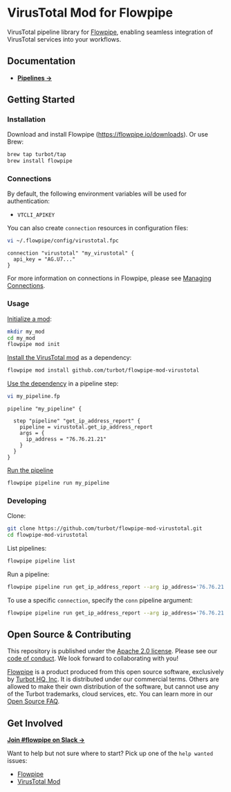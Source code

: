 # VirusTotal Mod for Flowpipe

VirusTotal pipeline library for [Flowpipe](https://flowpipe.io), enabling seamless integration of VirusTotal services into your workflows.

## Documentation

- **[Pipelines →](https://hub.flowpipe.io/mods/turbot/virustotal/pipelines)**

## Getting Started

### Installation

Download and install Flowpipe (https://flowpipe.io/downloads). Or use Brew:

```sh
brew tap turbot/tap
brew install flowpipe
```

### Connections

By default, the following environment variables will be used for authentication:

- `VTCLI_APIKEY`

You can also create `connection` resources in configuration files:

```sh
vi ~/.flowpipe/config/virustotal.fpc
```

```hcl
connection "virustotal" "my_virustotal" {
  api_key = "AG.U7..."
}
```

For more information on connections in Flowpipe, please see [Managing Connections](https://flowpipe.io/docs/run/connections).

### Usage

[Initialize a mod](https://flowpipe.io/docs/build/index#initializing-a-mod):

```sh
mkdir my_mod
cd my_mod
flowpipe mod init
```

[Install the VirusTotal mod](https://flowpipe.io/docs/build/mod-dependencies#mod-dependencies) as a dependency:

```sh
flowpipe mod install github.com/turbot/flowpipe-mod-virustotal
```

[Use the dependency](https://flowpipe.io/docs/build/write-pipelines/index) in a pipeline step:

```sh
vi my_pipeline.fp
```

```hcl
pipeline "my_pipeline" {

  step "pipeline" "get_ip_address_report" {
    pipeline = virustotal.get_ip_address_report
    args = {
      ip_address = "76.76.21.21"
    }
  }
}
```

[Run the pipeline](https://flowpipe.io/docs/run/pipelines)

```sh
flowpipe pipeline run my_pipeline
```

### Developing

Clone:

```sh
git clone https://github.com/turbot/flowpipe-mod-virustotal.git
cd flowpipe-mod-virustotal
```

List pipelines:

```sh
flowpipe pipeline list
```

Run a pipeline:

```sh
flowpipe pipeline run get_ip_address_report --arg ip_address='76.76.21.21'
```

To use a specific `connection`, specify the `conn` pipeline argument:

```sh
flowpipe pipeline run get_ip_address_report --arg ip_address='76.76.21.21' --arg conn=connection.virustotal.my_virustotal
```

## Open Source & Contributing

This repository is published under the [Apache 2.0 license](https://www.apache.org/licenses/LICENSE-2.0). Please see our [code of conduct](https://github.com/turbot/.github/blob/main/CODE_OF_CONDUCT.md). We look forward to collaborating with you!

[Flowpipe](https://flowpipe.io) is a product produced from this open source software, exclusively by [Turbot HQ, Inc](https://turbot.com). It is distributed under our commercial terms. Others are allowed to make their own distribution of the software, but cannot use any of the Turbot trademarks, cloud services, etc. You can learn more in our [Open Source FAQ](https://turbot.com/open-source).

## Get Involved

**[Join #flowpipe on Slack →](https://flowpipe.io/community/join)**

Want to help but not sure where to start? Pick up one of the `help wanted` issues:

- [Flowpipe](https://github.com/turbot/flowpipe/labels/help%20wanted)
- [VirusTotal Mod](https://github.com/turbot/flowpipe-mod-virustotal/labels/help%20wanted)
